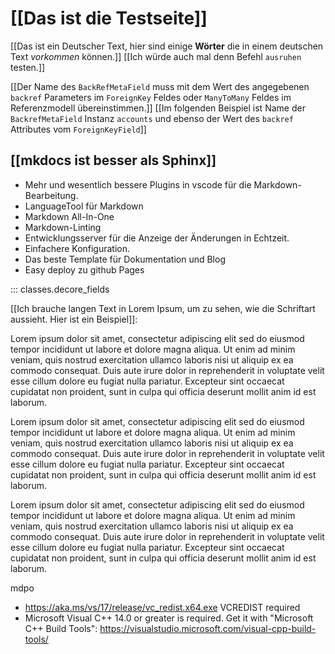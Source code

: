 # [[Das ist die Testseite]]

[[Das ist ein Deutscher Text, hier sind einige **Wörter** die in einem deutschen Text *vorkommen* können.]] [[Ich würde auch mal denn Befehl `ausruhen` testen.]]

[[Der Name des `BackRefMetaField` muss mit dem Wert des angegebenen `backref` Parameters im `ForeignKey` Feldes oder `ManyToMany` Feldes im Referenzmodell übereinstimmen.]] [[Im folgenden Beispiel ist Name der `BackrefMetaField` Instanz `accounts` und ebenso der Wert des `backref` Attributes vom `ForeignKeyField`]]

## [[mkdocs ist besser als Sphinx]]

* Mehr und wesentlich bessere Plugins in vscode für die Markdown-Bearbeitung.
* LanguageTool für Markdown
* Markdown All-In-One
* Markdown-Linting
* Entwicklungsserver für die Anzeige der Änderungen in Echtzeit.
* Einfachere Konfiguration.
* Das beste Template für Dokumentation und Blog
* Easy deploy zu github Pages

::: classes.decore_fields

[[Ich brauche langen Text in Lorem Ipsum, um zu sehen, wie die Schriftart aussieht. Hier ist ein Beispiel]]:

Lorem ipsum dolor sit amet, consectetur adipiscing elit sed do eiusmod tempor incididunt ut labore et dolore magna aliqua. Ut enim ad minim veniam, quis nostrud exercitation ullamco laboris nisi ut aliquip ex ea commodo consequat. Duis aute irure dolor in reprehenderit in voluptate velit esse cillum dolore eu fugiat nulla pariatur. Excepteur sint occaecat cupidatat non proident, sunt in culpa qui officia deserunt mollit anim id est laborum.

Lorem ipsum dolor sit amet, consectetur adipiscing elit sed do eiusmod tempor incididunt ut labore et dolore magna aliqua. Ut enim ad minim veniam, quis nostrud exercitation ullamco laboris nisi ut aliquip ex ea commodo consequat. Duis aute irure dolor in reprehenderit in voluptate velit esse cillum dolore eu fugiat nulla pariatur. Excepteur sint occaecat cupidatat non proident, sunt in culpa qui officia deserunt mollit anim id est laborum.

Lorem ipsum dolor sit amet, consectetur adipiscing elit sed do eiusmod tempor incididunt ut labore et dolore magna aliqua. Ut enim ad minim veniam, quis nostrud exercitation ullamco laboris nisi ut aliquip ex ea commodo consequat. Duis aute irure dolor in reprehenderit in voluptate velit esse cillum dolore eu fugiat nulla pariatur. Excepteur sint occaecat cupidatat non proident, sunt in culpa qui officia deserunt mollit anim id est laborum.

mdpo

- https://aka.ms/vs/17/release/vc_redist.x64.exe VCREDIST required
- Microsoft Visual C++ 14.0 or greater is required. Get it with "Microsoft C++ Build Tools": https://visualstudio.microsoft.com/visual-cpp-build-tools/